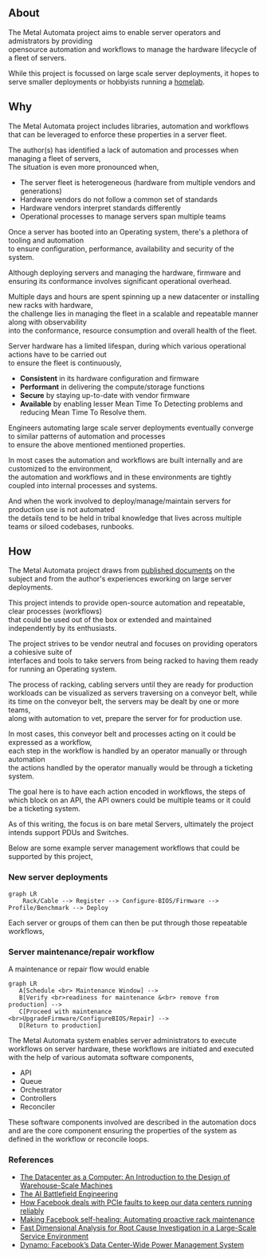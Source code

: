 ## About

The Metal Automata project aims to enable server operators and admistrators by providing  
opensource automation and workflows to manage the hardware lifecycle of a fleet of servers.  

While this project is focussed on large scale server deployments, it hopes to serve smaller deployments or hobbyists running a [homelab](https://www.reddit.com/r/homelab/). 

## Why

The Metal Automata project includes libraries, automation and workflows that can be leveraged to enforce these properties in a server fleet.

The author(s) has identified a lack of automation and processes when managing a fleet of servers,  
The situation is even more pronounced when,  

 - The server fleet is heterogeneous (hardware from multiple vendors and generations)
 - Hardware vendors do not follow a common set of standards
 - Hardware vendors interpret standards differently
 - Operational processes to manage servers span multiple teams

Once a server has booted into an Operating system, there's a plethora of tooling and automation  
to ensure configuration, performance, availability and security of the system.

Although deploying servers and managing the hardware, firmware and ensuring its conformance involves significant operational overhead.  

Multiple days and hours are spent spinning up a new datacenter or installing new racks with hardware,  
the challenge lies in managing the fleet in a scalable and repeatable manner along with observability  
into the conformance, resource consumption and overall health of the fleet.  

Server hardware has a limited lifespan, during which various operational actions have to be carried out  
to ensure the fleet is continuously,

 - **Consistent** in its hardware configuration and firmware
 - **Performant** in delivering the compute/storage functions
 - **Secure** by staying up-to-date with vendor firmware
 - **Available** by enabling lesser Mean Time To Detecting problems and reducing Mean Time To Resolve them.

Engineers automating large scale server deployments eventually converge to similar patterns of automation and processes  
to ensure the above mentioned mentioned properties.

In most cases the automation and workflows are built internally and are customized to the environment,  
the automation and workflows and in these environments are tightly coupled into internal processes and systems.

And when the work involved to deploy/manage/maintain servers for production use is not automated  
the details tend to be held in tribal knowledge that lives across multiple teams or siloed codebases, runbooks.

## How

The Metal Automata project draws from [published documents](#references) on the subject
and from the author's experiences eworking on large server deployments.

This project intends to provide open-source automation and repeatable, clear processes (workflows)  
that could be used out of the box or extended and maintained independently by its enthusiasts.

The project strives to be vendor neutral and focuses on providing operators a cohiesive suite of  
interfaces and tools to take servers from being racked to having them ready for running an Operating system. 

The process of racking, cabling servers until they are ready for production workloads can be visualized as
servers traversing on a conveyor belt, while its time on the conveyor belt, the servers may be dealt by one or more teams,  
along with automation to vet, prepare the server for for production use.  

In most cases, this conveyor belt and processes acting on it could be expressed as a workflow,   
each step in the workflow is handled by an operator manually or through automation  
the actions handled by the operator manually would be through a ticketing system.

The goal here is to have each action encoded in workflows, the steps of which block on an API,
the API owners could be multiple teams or it could be a ticketing system. 

As of this writing, the focus is on bare metal Servers, ultimately the project intends support PDUs and Switches.

Below are some example server management workflows that could be supported by this project,

### New server deployments

```mermaid
graph LR
    Rack/Cable --> Register --> Configure-BIOS/Firmware --> Profile/Benchmark --> Deploy
```

Each server or groups of them can then be put through those repeatable workflows,

### Server maintenance/repair workflow

A maintenance or repair flow would enable

```mermaid
graph LR
   A[Schedule <br> Maintenance Window] --> 
   B[Verify <br>readiness for maintenance &<br> remove from production] --> 
   C[Proceed with maintenance <br>UpgradeFirmware/ConfigureBIOS/Repair] --> 
   D[Return to production]
```

The Metal Automata system enables server administrators to execute workflows on server hardware,
these workflows are initiated and executed with the help of various automata software components,

- API
- Queue
- Orchestrator
- Controllers
- Reconciler

These software components involved are described in the automation docs  
and are the core component ensuring the properties of the system as defined in the workflow or reconcile loops.


### References

 - [The Datacenter as a Computer: An Introduction to the Design of Warehouse-Scale Machines](https://research.google/pubs/the-datacenter-as-a-computer-an-introduction-to-the-design-of-warehouse-scale-machines-second-edition/)
- [The AI Battlefield Engineering](https://github.com/stas00/ml-engineering/blob/master/insights/ai-battlefield.md)
- [How Facebook deals with PCIe faults to keep our data centers running reliably](https://engineering.fb.com/2021/06/02/data-center-engineering/how-facebook-deals-with-pcie-faults-to-keep-our-data-centers-running-reliably/)
- [Making Facebook self-healing: Automating proactive rack maintenance](https://engineering.fb.com/2016/07/11/production-engineering/making-facebook-self-healing-automating-proactive-rack-maintenance/)
- [Fast Dimensional Analysis for Root Cause Investigation in a Large-Scale Service Environment](https://research.facebook.com/publications/fast-dimensional-analysis-for-root-cause-investigation-in-a-large-scale-service-environment/)
- [Dynamo: Facebook’s Data Center-Wide Power Management System](https://research.facebook.com/publications/dynamo-facebooks-data-center-wide-power-management-system/)
